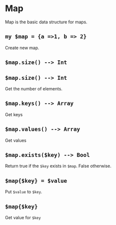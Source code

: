 # Map

Map is the basic data structure for maps.

## `my $map = {a =>1, b => 2}`

Create new map.

## `$map.size() --> Int`

## `$map.size() --> Int`

Get the number of elements.

## `$map.keys() --> Array`

Get keys

## `$map.values() --> Array`

Get values

## `$map.exists($key) --> Bool`

Return true if the `$key` exists in `$map`. False otherwise.

## `$map{$key} = $value`

Put `$value` to `$key`.

## `$map{$key}`

Get value for `$key`


